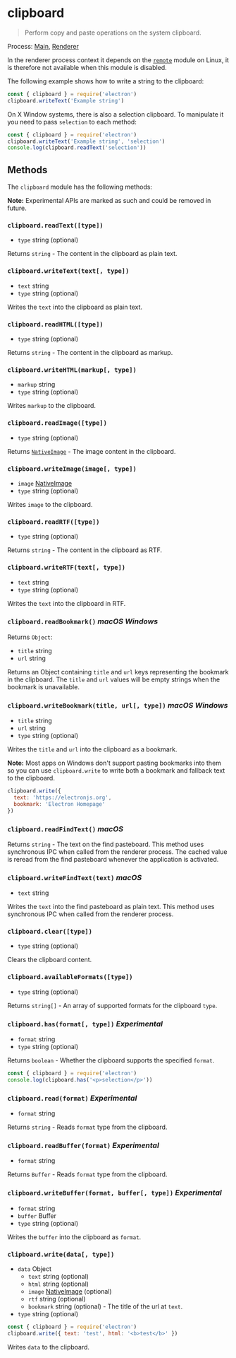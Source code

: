 # clipboard

> Perform copy and paste operations on the system clipboard.

Process: [Main](../glossary.md#main-process), [Renderer](../glossary.md#renderer-process)

In the renderer process context it depends on the [`remote`](remote.md) module on Linux,
it is therefore not available when this module is disabled.

The following example shows how to write a string to the clipboard:

```javascript
const { clipboard } = require('electron')
clipboard.writeText('Example string')
```

On X Window systems, there is also a selection clipboard. To manipulate it
you need to pass `selection` to each method:

```javascript
const { clipboard } = require('electron')
clipboard.writeText('Example string', 'selection')
console.log(clipboard.readText('selection'))
```

## Methods

The `clipboard` module has the following methods:

**Note:** Experimental APIs are marked as such and could be removed in future.

### `clipboard.readText([type])`

* `type` string (optional)

Returns `string` - The content in the clipboard as plain text.

### `clipboard.writeText(text[, type])`

* `text` string
* `type` string (optional)

Writes the `text` into the clipboard as plain text.

### `clipboard.readHTML([type])`

* `type` string (optional)

Returns `string` - The content in the clipboard as markup.

### `clipboard.writeHTML(markup[, type])`

* `markup` string
* `type` string (optional)

Writes `markup` to the clipboard.

### `clipboard.readImage([type])`

* `type` string (optional)

Returns [`NativeImage`](native-image.md) - The image content in the clipboard.

### `clipboard.writeImage(image[, type])`

* `image` [NativeImage](native-image.md)
* `type` string (optional)

Writes `image` to the clipboard.

### `clipboard.readRTF([type])`

* `type` string (optional)

Returns `string` - The content in the clipboard as RTF.

### `clipboard.writeRTF(text[, type])`

* `text` string
* `type` string (optional)

Writes the `text` into the clipboard in RTF.

### `clipboard.readBookmark()` _macOS_ _Windows_

Returns `Object`:

* `title` string
* `url` string

Returns an Object containing `title` and `url` keys representing the bookmark in
the clipboard. The `title` and `url` values will be empty strings when the
bookmark is unavailable.

### `clipboard.writeBookmark(title, url[, type])` _macOS_ _Windows_

* `title` string
* `url` string
* `type` string (optional)

Writes the `title` and `url` into the clipboard as a bookmark.

**Note:** Most apps on Windows don't support pasting bookmarks into them so
you can use `clipboard.write` to write both a bookmark and fallback text to the
clipboard.

```js
clipboard.write({
  text: 'https://electronjs.org',
  bookmark: 'Electron Homepage'
})
```

### `clipboard.readFindText()` _macOS_

Returns `string` - The text on the find pasteboard. This method uses synchronous
IPC when called from the renderer process. The cached value is reread from the
find pasteboard whenever the application is activated.

### `clipboard.writeFindText(text)` _macOS_

* `text` string

Writes the `text` into the find pasteboard as plain text. This method uses
synchronous IPC when called from the renderer process.

### `clipboard.clear([type])`

* `type` string (optional)

Clears the clipboard content.

### `clipboard.availableFormats([type])`

* `type` string (optional)

Returns `string[]` - An array of supported formats for the clipboard `type`.

### `clipboard.has(format[, type])` _Experimental_

* `format` string
* `type` string (optional)

Returns `boolean` - Whether the clipboard supports the specified `format`.

```javascript
const { clipboard } = require('electron')
console.log(clipboard.has('<p>selection</p>'))
```

### `clipboard.read(format)` _Experimental_

* `format` string

Returns `string` - Reads `format` type from the clipboard.

### `clipboard.readBuffer(format)` _Experimental_

* `format` string

Returns `Buffer` - Reads `format` type from the clipboard.

### `clipboard.writeBuffer(format, buffer[, type])` _Experimental_

* `format` string
* `buffer` Buffer
* `type` string (optional)

Writes the `buffer` into the clipboard as `format`.

### `clipboard.write(data[, type])`

* `data` Object
  * `text` string (optional)
  * `html` string (optional)
  * `image` [NativeImage](native-image.md) (optional)
  * `rtf` string (optional)
  * `bookmark` string (optional) - The title of the url at `text`.
* `type` string (optional)

```javascript
const { clipboard } = require('electron')
clipboard.write({ text: 'test', html: '<b>test</b>' })
```
Writes `data` to the clipboard.
